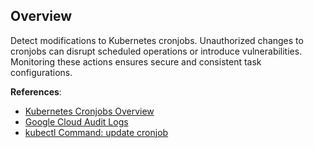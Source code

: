 ## Overview

Detect modifications to Kubernetes cronjobs. Unauthorized changes to cronjobs can disrupt scheduled operations or introduce vulnerabilities. Monitoring these actions ensures secure and consistent task configurations.

**References**:
- [Kubernetes Cronjobs Overview](https://kubernetes.io/docs/concepts/workloads/controllers/cron-jobs/)
- [Google Cloud Audit Logs](https://cloud.google.com/logging/docs/audit)
- [kubectl Command: update cronjob](https://kubernetes.io/docs/reference/generated/kubectl/kubectl-commands#apply)